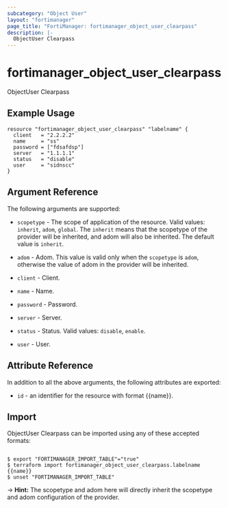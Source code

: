 ```yaml
---
subcategory: "Object User"
layout: "fortimanager"
page_title: "FortiManager: fortimanager_object_user_clearpass"
description: |-
  ObjectUser Clearpass
---
```


# fortimanager_object_user_clearpass
ObjectUser Clearpass

## Example Usage

```hcl
resource "fortimanager_object_user_clearpass" "labelname" {
  client   = "2.2.2.2"
  name     = "ss"
  password = ["fdsafdsp"]
  server   = "1.1.1.1"
  status   = "disable"
  user     = "sidnscc"
}
```

## Argument Reference


The following arguments are supported:

* `scopetype` - The scope of application of the resource. Valid values: `inherit`, `adom`, `global`. The `inherit` means that the scopetype of the provider will be inherited, and adom will also be inherited. The default value is `inherit`.
* `adom` - Adom. This value is valid only when the `scopetype` is `adom`, otherwise the value of adom in the provider will be inherited.

* `client` - Client.
* `name` - Name.
* `password` - Password.
* `server` - Server.
* `status` - Status. Valid values: `disable`, `enable`.

* `user` - User.


## Attribute Reference

In addition to all the above arguments, the following attributes are exported:
* `id` - an identifier for the resource with format {{name}}.

## Import

ObjectUser Clearpass can be imported using any of these accepted formats:
```

$ export "FORTIMANAGER_IMPORT_TABLE"="true"
$ terraform import fortimanager_object_user_clearpass.labelname {{name}}
$ unset "FORTIMANAGER_IMPORT_TABLE"
```
-> **Hint:** The scopetype and adom here will directly inherit the scopetype and adom configuration of the provider.
